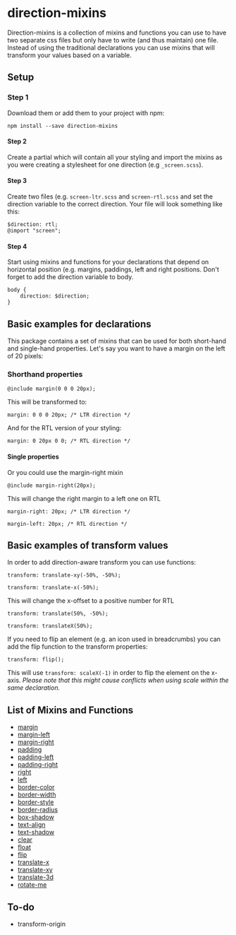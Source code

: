 # direction-mixins
Direction-mixins is a collection of mixins and functions you can use to have two separate css files but only have to write (and thus maintain) one file.
Instead of using the traditional declarations you can use mixins that will transform your values based on a variable.

## Setup

### Step 1
Download them or add them to your project with npm:

```
npm install --save direction-mixins
```

#### Step 2
Create a partial which will contain all your styling and import the mixins as you were creating a stylesheet for one direction (e.g `_screen.scss`).


#### Step 3
Create two files (e.g. `screen-ltr.scss` and `screen-rtl.scss` and set the direction variable to the correct direction. Your file will look something like this:

```
$direction: rtl;
@import "screen";
```

#### Step 4
Start using mixins and functions for your declarations that depend on horizontal position (e.g. margins, paddings, left and right positions. Don't forget to add the direction variable to body.

```
body {
	direction: $direction;
}
```



## Basic examples for declarations
This package contains a set of mixins that can be used for both short-hand and single-hand properties. Let's say you want to have a margin on the left of 20 pixels:


### Shorthand properties

```
@include margin(0 0 0 20px);
```

This will be transformed to:

```
margin: 0 0 0 20px; /* LTR direction */
```

And for the RTL version of your styling:

```
margin: 0 20px 0 0; /* RTL direction */
```

#### Single properties

Or you could use the margin-right mixin

```
@include margin-right(20px);
```

This will change the right margin to a left one on RTL

```
margin-right: 20px; /* LTR direction */
```

```
margin-left: 20px; /* RTL direction */
```

## Basic examples of transform values
In order to add direction-aware transform you can use functions:

```
transform: translate-xy(-50%, -50%);
```

```
transform: translate-x(-50%);
```

This will change the x-offset to a positive number for RTL

```
transform: translate(50%, -50%);
```

```
transform: translateX(50%);
```

If you need to flip an element (e.g. an icon used in breadcrumbs) you can add the flip function to the transform properties:

```
transform: flip();
```

This will use ```transform: scaleX(-1)``` in order to flip the element on the x-axis. 
*Please note that this might cause conflicts when using scale within the same declaration.*

## List of Mixins and Functions
- [margin](./mixins/_mixin-margin.scss)
- [margin-left](./mixins/_mixin-margin-left.scss)
- [margin-right](./mixins/_mixin-margin-right.scss)
- [padding](./mixins/_mixin-padding.scss)
- [padding-left](./mixins/_mixin-padding-left.scss)
- [padding-right](./mixins/_mixin-padding-right.scss)
- [right](./mixins/_mixin-right.scss)
- [left](./mixins/_mixin-left.scss)
- [border-color](./mixins/_mixin-border-color.scss)
- [border-width](./mixins/_mixin-border-width.scss)
- [border-style](./mixins/_mixin-border-style.scss)
- [border-radius](./mixins/_mixin-border-radius.scss)
- [box-shadow](./mixins/_mixin-box-shadow.scss)
- [text-align](./mixins/_mixin-text-align.scss)
- [text-shadow](./mixins/_mixin-text-shadow.scss)
- [clear](./function/_mixin-clear.scss)
- [float](./function/_mixin-float.scss)
- [flip](./function/_function-flip.scss)
- [translate-x](./function/_function-translate-x.scss)
- [translate-xy](./function/_function-translate-xy.scss)
- [translate-3d](./function/_function-translate-3d.scss)
- [rotate-me](./function/_function-rotate-me.scss)

## To-do
- transform-origin




